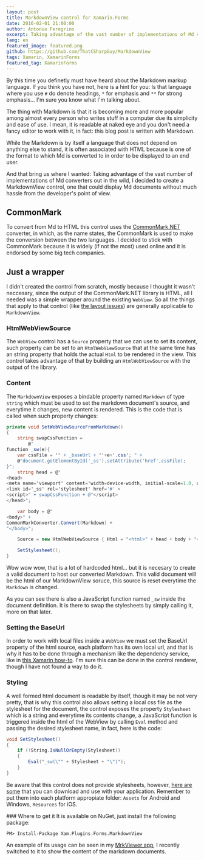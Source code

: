 ```yaml
---
layout: post
title: MarkdownView control for Xamarin.Forms
date: 2016-02-01 21:00:00
author: Antonio Feregrino
excerpt: Taking advantage of the vast number of implementations of Md converters out in the wild, I decided to create a MarkdownView control, one that could display Md documents without much hassle from the developer's point of view.
lang: en
featured_image: featured.png
github: https://github.com/ThatCSharpGuy/MarkdownView
tags: Xamarin, XamarinForms
featured_tag: XamarinForms
---
```


By this time you definetly must have heard about the Markdown markup language. If you think you have not, here is a hint for you: Is that language where you use `#` do denote headings, `*` for emphasis and `**` for strong emphasis... I'm sure you know what I'm talking about. 

The thing with Markdown is that it is becoming more and more popular among almost every person who writes stuff in a computer due its simplicity and ease of use. I mean, it is readable at naked eye and you don't need a fancy editor to work with it, in fact: this blog post is written with Markdown.

While the Markdown is by itself a language that does not depend on anything else to stand, it is often associated with HTML because is one of the format to which Md is converted to in order to be displayed to an end user.  
 
And that bring us where I wanted: Taking advantage of the vast number of implementations of Md converters out in the wild, I decided to create a MarkdownView control, one that could display Md documents without much hassle from the developer's point of view.  
  
## CommonMark  
To convert from Md to HTML this control uses the <a href="https://github.com/Knagis/CommonMark.NET" target="_blank">CommonMark.NET</a> converter, in which, as the name states, the CommonMark is used to make the conversion between the two languages. I decided to stick with CommonMark because it is widely (if not the most) used online and it is endorsed by some big tech companies.  

## Just a wrapper  
I didn't created the control from scratch, mostly because I thought it wasn't neccesary, since the output of the CommonMark.NET library is HTML, all I needed was a simple wrapper around the existing `WebView`. So all the things that apply to that control (like <a href="https://developer.xamarin.com/guides/xamarin-forms/user-interface/webview/#Layout" target="_blank" >the layout issues</a>) are generally applicable to `MarkdownView`.

### HtmlWebViewSource  
The `WebView` control has a `Source` property that we can use to set its content, such property can be set to an `HtmlWebViewSource` that at the same time has an string property that holds the actual `Html` to be rendered in the view. This control takes advantage of that by building an `HtmlWebViewSource` with the output of the library.  

### Content  
The `MarkdownView` exposes a bindable property named `Markdown` of type `string` which must be used to set the markdown document's source, and everytime it changes, new content is rendered. This is the code that is called when such property changes:  

```csharp  
private void SetWebViewSourceFromMarkdown()
{
    string swapCssFunction =
        @"
function _sw(e){ 
    var cssFile = '" + _baseUrl + "'+e+'.css'; " +
    @"document.getElementById('_ss').setAttribute('href',cssFile);
}";
    string head = @"
<head>
<meta name='viewport' content='width=device-width, initial-scale=1.0, user-scalable=no'>
<link id='_ss' rel='stylesheet' href='#' >
<script>" + swapCssFunction + @"</script>
</head>";

    var body = @"
<body>" +
CommonMarkConverter.Convert(Markdown) + 
"</body>";

    Source = new HtmlWebViewSource { Html = "<html>" + head + body + "</html>", BaseUrl = _baseUrl };

    SetStylesheet();
}
```  

Wow wow wow, that is a lot of hardcoded html... but it is necesary to create a valid document to host our converted Markdown. This valid document will be the html of our MarkdownView soruce, this source is reset everytime the `Markdown` is changed. 

As you can see there is also a JavaScript function named `_sw` inside the document definition. It is there to swap the stylesheets by simply calling it, more on that later.  

### Setting the BaseUrl  
In order to work with local files inside a `WebView` we must set the BaseUrl property of the html source, each platform has its own local url, and that is why it has to be done through a mechanism like the dependency service, like in <a rel="nofollow" target="_blank" href="https://developer.xamarin.com/guides/xamarin-forms/user-interface/webview/#Local_HTML_Content">this Xamarin how-to</a>. I'm sure this can be done in the control renderer, though I have not found a way to do it.  

### Styling  
A well formed html document is readable by itself, though it may be not very pretty, that is why this control also allows setting a local css file as the stylesheet for the document, the control exposes the property `Stylesheet` which is a string and everytime its contents change, a JavaScript function is triggered inside the html of the WebView by calling `Eval` method and passing the desired stylesheet name, in fact, here is the code:

```csharp  
void SetStylesheet()
{
    if (!String.IsNullOrEmpty(Stylesheet))
    {
        Eval("_sw(\"" + Stylesheet + "\")");
    }
}
```  
  
Be aware that this control does not provide stylesheets, however, <a href="https://github.com/jasonm23/markdown-css-themes" target="_blank">here are some</a> that you can download and use with your application. Remember to put them into each platform appropiate folder: `Assets` for Android and Windows, `Resources` for iOS.    

### Where to get it
It is available on NuGet, just install the following package:

```  
PM> Install-Package Xam.Plugins.Forms.MarkdownView
```  

An example of its usage can be seen in my [MrkViewer app](/MrkViewer), I recently switched to it to show the content of the markdown documents. 